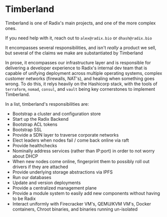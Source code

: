 # Timberland
Timberland is one of Radix's main projects, and one of the more complex ones.

If you need help with it, reach out to `alex@radix.bio` or `dhash@radix.bio`

It encompasses several responsibilities, and isn't *really* a product we sell, but several of the claims we make are substantiated by Timberland

In prose, it encompasses our infrastructure layer and is responsible for delivering a developer experience to Radix's internal dev team that is capable of unifying deployment across multiple operating systems, complex customer networks (firewalls, NAT's), and healing when something goes wrong. To do this, it relys heavily on the Hashicorp stack, with the tools of `terraform`, `nomad`, `consul`, and `vault` being key cornerstones to implement Timberland.

In a list, timberland's responsibilities are:

* Bootstrap a cluster and configuration store
* Start up the Radix Backend
* Bootstrap ACL tokens
* Bootstrap SSL
* Provide a SDN layer to traverse corporate networks
* Elect leaders when nodes fail / come back online via raft
* Provide healthchecks
* Nominally address services (rather than IP:port) in order to not worry about DHCP
* When new nodes come online, fingerprint them to possibly roll out drivers if they are attached
* Provide underlying storage abstractions via IPFS
* Run our databases
* Update and version deployments
* Provide a centralized management plane
* Provide a module system to easily add new components without having to be Radix
* Interact uniformly with Firecracker VM's, QEMU/KVM VM's, Docker containers, Chroot binaries, and binaries running un-isolated


